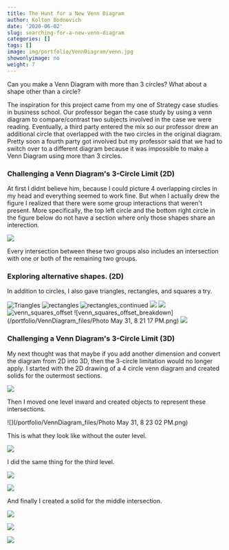 ```yaml
---
title: The Hunt for a New Venn Diagram
author: Kolton Bodnovich
date: '2020-06-02'
slug: searching-for-a-new-venn-diagram
categories: []
tags: []
image: img/portfolio/VennDiagram/venn.jpg
showonlyimage: no
weight: 7
---
```


Can you make a Venn Diagram with more than 3 circles? What about a shape other than a circle? 

<!--more-->

The inspiration for this project came from my one of Strategy case studies in business school. Our professor began the case study by using a venn diagram to compare/contrast two subjects involved in the case we were reading. Eventually, a third party entered the mix so our professor drew an additional circle that overlapped with the two circles in the original diagram. Pretty soon a fourth party got involved but my professor said that we had to switch over to a different diagram because it was impossible to make a Venn Diagram using more than 3 circles. 

### Challenging a Venn Diagram's 3-Circle Limit (2D)

At first I didnt believe him, because I could picture 4 overlapping circles in my head and everything seemed to work fine. But when I actually drew the figure I realized that there were some group interactions that weren't present. More specifically, the top left circle and the bottom right circle in the figure below do not have a section where only those shapes share an interection. 

![](/portfolio/VennDiagram_files/VennDiagram_3D_outline.png)

Every intersection between these two groups also includes an intersection with one or both of the remaining two groups. 

### Exploring alternative shapes. (2D)
In addition to circles, I also gave triangles, rectangles, and squares a try. 

![Triangles](/portfolio/VennDiagram_files/venn.jpg)
![rectangles ](/portfolio/VennDiagram_files/venn_bars_hollowedSquare.png)
![rectangles_continued](/portfolio/VennDiagram_files/venn_bars_closeuppng.png)
![](/portfolio/VennDiagram_files/venn_bars_center.png)
![](/portfolio/VennDiagram_files/venn_five_bars.png)
![venn_squares_offset](/portfolio/VennDiagram_files/venn_squares_assembly.jpg)
![venn_squares_offset_breakdown](/portfolio/VennDiagram_files/Photo May 31, 8 21 17 PM.png)
![](/portfolio/VennDiagram_files/venn_squares_V2.png)



### Challenging a Venn Diagram's 3-Circle Limit (3D)

My next thought was that maybe if you add another dimension and convert the diagram from 2D into 3D, then the 3-circle limitation would no longer apply. I started with the 2D drawing of a 4 circle venn diagram and created solids for the outermost sections. 

![](/portfolio/VennDiagram_files/VennDiagram_3D_outer_1.png)

Then I moved one level inward and created objects to represent these intersections.

![](/portfolio/VennDiagram_files/Photo May 31, 8 23 02 PM.png) 

This is what they look like without the outer level. 

![](/portfolio/VennDiagram_files/VennDiagram_3D_3rdLayer_4.png)

I did the same thing for the third level.

![](/portfolio/VennDiagram_files/VennDiagram_3D_noMiddle.png) 

![](/portfolio/VennDiagram_files/VennDiagram_3D_3rdLayer_1.png)

And finally I created a solid for the middle intersection.

![](/portfolio/VennDiagram_files/VennDiagram_3D_all.png)

![](/portfolio/VennDiagram_files/VennDiagram_3D_center_2.png)

![](/portfolio/VennDiagram_files/venn_spin3d.gif)


